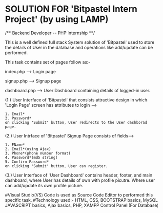 SOLUTION FOR 'Bitpastel Intern Project' (by using LAMP)
=======================================================


/** Backend Developer -- PHP Internship **/

This is a well defined full stack System solution of 'Bitpastel' used to store the details of User in the database and operations like add/update can be performed.

This task contains set of pages follow as:-

index.php --> Login page

signup.php --> Signup page

dashboard.php --> User Dashboard containing details of logged-in user.


(1.) User Interface of 'Bitpastel' that consists attractive design in which 'Login Page' screen has attributes to login -->

	1. Email*
	2. Password*
 	on clicking 'Submit' button, User redirects to the User dashborad page.

(2.) User Intrface of 'Bitpastel' Signup Page consists of fields--> 

	1. FName*
	2. Email*(using Ajax)
	3. Phone*(phone number format)
	4. Password*(md5 string)
	5. Confirm Password*
	on clicking 'Submit' button, User can register.

(3.) User Interface of 'User Dashboard' contains header, footer, and main dashboard, where User has details of own with profile picutre. Where user can add/update its own profile picture.

#Visual Studio(VS) Code is used as Source Code Editor to performed this specific task.
#Technology used:- HTML, CSS, BOOTSTRAP basics, MySQL JAVASCRIPT basics, Ajax basics, PHP, XAMPP Control Panel (For Database)
